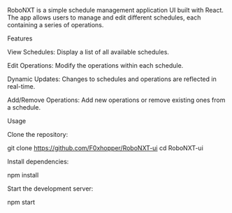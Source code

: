 RoboNXT is a simple schedule management application UI built with React. The app allows users to manage and edit different schedules, each containing a series of operations.

Features

View Schedules: Display a list of all available schedules.

Edit Operations: Modify the operations within each schedule.

Dynamic Updates: Changes to schedules and operations are reflected in real-time.

Add/Remove Operations: Add new operations or remove existing ones from a schedule.

Usage

Clone the repository:

git clone https://github.com/F0xhopper/RoboNXT-ui
cd RoboNXT-ui

Install dependencies:

npm install

Start the development server:

npm start



